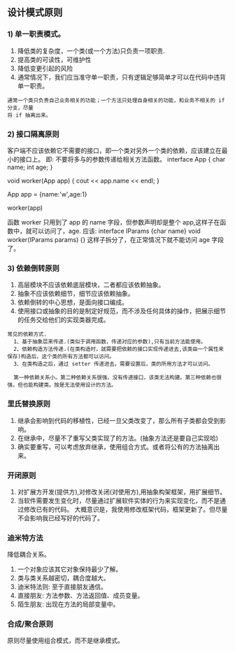 ## 设计模式原则

### 1) 单一职责模式。 
  1) 降低类的复杂度，一个类(或一个方法)只负责一项职责.
  2) 提高类的可读性，可维护性
  3) 降低变更引起的风险
  4) 通常情况下，我们应当准守单一职责，只有逻辑足够简单才可以在代码中违背单一职责。

  ```
  通常一个类只负责自己业务相关的功能；一个方法只处理自身相关的功能，和业务不相关的 if 分支，尽量
  将 if 抽离出来。
  ```

### 2) 接口隔离原则
 客户端不应该依赖它不需要的接口，即一个类对另外一个类的依赖，应该建立在最小的接口上。
 即: 不要将多与的参数传递给相关方法函数。
 interface App {
 char name;
 int age;
 }

 void worker(App app) {
 cout << app.name << endl;
 }

 App app = {name:'w',age:1}

 worker(app)

 函数 worker 只用到了 app 的 name 字段，但参数声明却是整个 app,这样子在函数中，就可以访问了，age.
 应该:
  interface IParams {char name}
  void worker(IParams params) {}
  这样子拆分了，在正常情况下就不能访问 age 字段了。


### 3) 依赖倒转原则
1) 高层模块不应该依赖底层模块，二者都应该依赖抽象。
2) 抽象不应该依赖细节，细节应该依赖抽象。
3) 依赖倒转的中心思想，是面向接口编成。
4) 使用接口或抽象的目的是制定好规范，而不涉及任何具体的操作，把展示细节的任务交给他们的实现类器完成。

```
常见的依赖方式.
  1、基于抽象层来传递.(类似于调用函数，传递对应的参数),只有当前方法能使用。
  2、依赖构造方法传递.(在类构造时，就需要把依赖的接口实现传递进去,该类由一个属性来保存)构造后，这个类的所有方法都可以访问。
  3、在类构造之后，通过 setter 传递进去。需要设置后，类的所用方法才可以访问。

  第一种依赖关系小。第二种依赖关系很强，没有传递接口，该类无法构建。第三种依赖也很强，但也能构建类。按是无法使用设计的方法。
```


### 里氏替换原则
1) 继承会影响到代码的移植性，已经一旦父类改变了，那么所有子类都会受到影响。
2) 在继承中，尽量不了重写父类实现了的方法。(抽象方法还是要自己实现哈)
3) 确实要重写，可以考虑放弃继承，使用组合方式。或者将公有的方法抽离出来。

### 开闭原则
1) 对扩展方开发(提供方),对修改关闭(对使用方),用抽象构架框架，用扩展细节。
2) 当软件需要发生变化时，尽量通过扩展软件实体的行为来实现变化，而不是通过修改已有的代码。
  大概意识是，我使用修改框架代码，框架更新了。但尽量不会影响我已经写好的代码了。


### 迪米特方法
   降低耦合关系。

1) 一个对象应该其它对象保持最少了解。
2) 类与类关系越密切，耦合度越大。
3) 迪米特法则: 至于直接朋友通信。
4) 直接朋友: 方法参数、方法返回值、成员变量。
5) 陌生朋友: 出现在方法的局部变量中。


### 合成/聚合原则

原则尽量使用组合模式，而不是继承模式。
